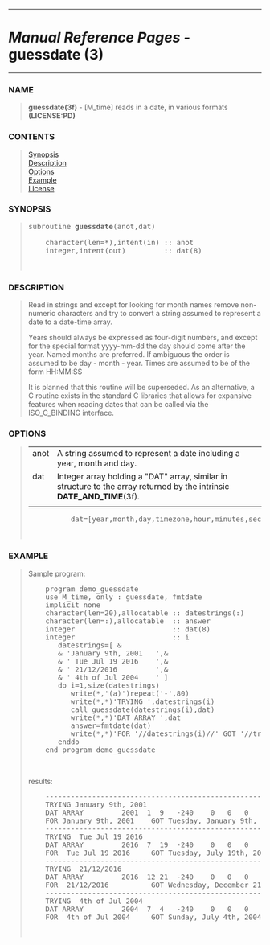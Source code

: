 <?
<body>
  <a name="top" id="top"></a>
  <div id="Container">
    <div id="Content">
      <div class="c27">
        <hr />
        <h1><i>Manual Reference Pages -</i> guessdate (3)</h1>
        <hr />
      </div><a name="0"></a>
      <h3><a name="0">NAME</a></h3>
      <blockquote>
        <b>guessdate(3f)</b> - [M_time] reads in a date, in various formats <b>(LICENSE:PD)</b>
      </blockquote><a name="contents" id="contents"></a>
      <h3>CONTENTS</h3>
      <blockquote>
        <a href="#1">Synopsis</a><br />
        <a href="#2">Description</a><br />
        <a href="#3">Options</a><br />
        <a href="#4">Example</a><br />
        <a href="#5">License</a><br />
      </blockquote><a name="6"></a>
      <h3><a name="6">SYNOPSIS</a></h3>
      <blockquote>
        <pre>
subroutine <b>guessdate</b>(anot,dat)
<br />    character(len=*),intent(in) :: anot
    integer,intent(out)         :: dat(8)
<br />
</pre>
      </blockquote><a name="2"></a>
      <h3><a name="2">DESCRIPTION</a></h3>
      <blockquote>
        <p>Read in strings and except for looking for month names remove non-numeric characters and try to convert a string assumed to represent a date to a
        date-time array.</p>
        <p>Years should always be expressed as four-digit numbers, and except for the special format yyyy-mm-dd the day should come after the year. Named
        months are preferred. If ambiguous the order is assumed to be day - month - year. Times are assumed to be of the form HH:MM:SS</p>
        <p>It is planned that this routine will be superseded. As an alternative, a C routine exists in the standard C libraries that allows for expansive
        features when reading dates that can be called via the ISO_C_BINDING interface.</p>
      </blockquote><a name="3"></a>
      <h3><a name="3">OPTIONS</a></h3>
      <blockquote>
        <table cellpadding="3">
          <tr valign="top">
            <td class="c28" width="6%" nowrap="nowrap">anot</td>
            <td valign="bottom">A string assumed to represent a date including a year, month and day.</td>
          </tr>
          <tr valign="top">
            <td class="c28" width="6%" nowrap="nowrap">dat</td>
            <td valign="bottom">Integer array holding a "DAT" array, similar in structure to the array returned by the intrinsic
            <b>DATE_AND_TIME</b>(3f).</td>
          </tr>
          <tr>
            <td></td>
          </tr>
        </table><!-- .nf -->
        <pre>
          dat=[year,month,day,timezone,hour,minutes,seconds,milliseconds]
<br />
</pre>
      </blockquote><a name="4"></a>
      <h3><a name="4">EXAMPLE</a></h3>
      <blockquote>
        Sample program:
        <pre>
    program demo_guessdate
    use M_time, only : guessdate, fmtdate
    implicit none
    character(len=20),allocatable :: datestrings(:)
    character(len=:),allocatable  :: answer
    integer                       :: dat(8)
    integer                       :: i
       datestrings=[ &amp;
       &amp; 'January 9th, 2001   ',&amp;
       &amp; ' Tue Jul 19 2016    ',&amp;
       &amp; ' 21/12/2016         ',&amp;
       &amp; ' 4th of Jul 2004    ' ]
       do i=1,size(datestrings)
          write(*,'(a)')repeat('-',80)
          write(*,*)'TRYING ',datestrings(i)
          call guessdate(datestrings(i),dat)
          write(*,*)'DAT ARRAY ',dat
          answer=fmtdate(dat)
          write(*,*)'FOR '//datestrings(i)//' GOT '//trim(answer)
       enddo
    end program demo_guessdate
<br />
</pre>results:
        <pre>
    ---------------------------------------------------------------------
    TRYING January 9th, 2001
    DAT ARRAY         2001  1  9   -240    0   0   0    0
    FOR January 9th, 2001    GOT Tuesday, January 9th, 2001 12:00:00 AM
    ---------------------------------------------------------------------
    TRYING  Tue Jul 19 2016
    DAT ARRAY         2016  7  19  -240    0   0   0    0
    FOR  Tue Jul 19 2016     GOT Tuesday, July 19th, 2016 12:00:00 AM
    ---------------------------------------------------------------------
    TRYING  21/12/2016
    DAT ARRAY         2016  12 21  -240    0   0   0    0
    FOR  21/12/2016          GOT Wednesday, December 21st, 2016 12:00:00 AM
    ---------------------------------------------------------------------
    TRYING  4th of Jul 2004
    DAT ARRAY         2004  7  4   -240    0   0   0    0
    FOR  4th of Jul 2004     GOT Sunday, July 4th, 2004 12:00:00 AM
<br />
</pre>
      </blockquote><a name="5"></a>
    </div>
  </div>
</body>
